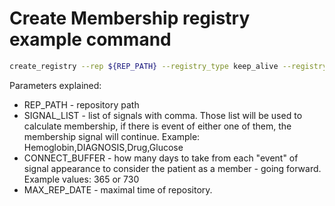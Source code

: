 # Create Membership registry example command
```bash
create_registry --rep ${REP_PATH} --registry_type keep_alive --registry_init "duration=${CONNECT_BUFFER};max_repo_date=${MAX_REP_DATE};secondry_start_buffer_duration=0;start_buffer_duration=0;end_buffer_duration=0;signal_list=${SIGNAL_LIST}" --registry_save $OUTPUT_PATH
```
Parameters explained:

- REP_PATH - repository path
- SIGNAL_LIST - list of signals with comma. Those list will be used to calculate membership, if there is event of either one of them, the membership signal will continue. Example: Hemoglobin,DIAGNOSIS,Drug,Glucose
- CONNECT_BUFFER - how many days to take from each "event" of signal appearance to consider the patient as a member - going forward. Example values: 365 or 730
- MAX_REP_DATE - maximal time of repository.

